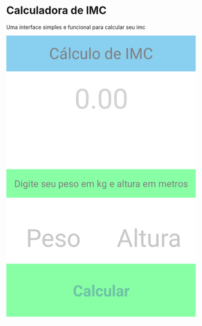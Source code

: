 # Calculadora de IMC
Uma interface simples e funcional para calcular seu imc

![Alt text](https://raw.githubusercontent.com/rgabriel738/imc_react/master/Screenshot_20200725-172033.png?raw=true "Screenshot")

